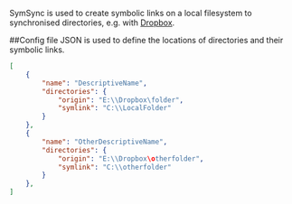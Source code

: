 SymSync is used to create symbolic links on a local filesystem to synchronised directories, e.g. with [Dropbox](http://www.dropbox.com).

##Config file
JSON is used to define the locations of directories and their symbolic links.
```json
[
    {
        "name": "DescriptiveName",
        "directories": {
            "origin": "E:\\Dropbox\folder",
            "symlink": "C:\\LocalFolder"
        }
    },
    {
        "name": "OtherDescriptiveName",
        "directories": {
            "origin": "E:\\Dropbox\otherfolder",
            "symlink": "C:\\otherfolder"
        }
    },
]
```